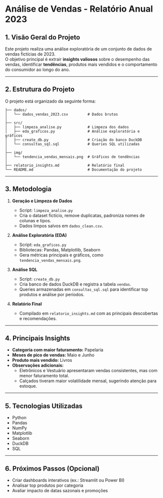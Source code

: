 # Análise de Vendas - Relatório Anual 2023

## 1. Visão Geral do Projeto
Este projeto realiza uma análise exploratória de um conjunto de dados de vendas fictícias de 2023.  
O objetivo principal é extrair **insights valiosos** sobre o desempenho das vendas, identificar **tendências**, produtos mais vendidos e o comportamento do consumidor ao longo do ano.

---

## 2. Estrutura do Projeto
O projeto está organizado da seguinte forma:

```text
├── dados/
│   └── dados_vendas_2023.csv         # Dados brutos
│
├── src/
│   ├── limpeza_analise.py            # Limpeza dos dados
│   ├── eda_graficos.py               # Análise exploratória e gráficos
│   ├── create_db.py                  # Criação do banco DuckDB
│   └── consultas_sql.sql             # Queries SQL utilizadas
│
├── img/
│   └── tendencia_vendas_mensais.png  # Gráficos de tendências
│
├── relatorio_insights.md             # Relatório final
└── README.md                         # Documentação do projeto

```
---

## 3. Metodologia
1. **Geração e Limpeza de Dados**  
   - Script: `limpeza_analise.py`  
   - Cria o dataset fictício, remove duplicatas, padroniza nomes de colunas e tipos.  
   - Dados limpos salvos em `dados_clean.csv`.

2. **Análise Exploratória (EDA)**  
   - Script: `eda_graficos.py`  
   - Bibliotecas: Pandas, Matplotlib, Seaborn  
   - Gera métricas principais e gráficos, como `tendencia_vendas_mensais.png`.

3. **Análise SQL**  
   - Script: `create_db.py`  
   - Cria banco de dados DuckDB e registra a tabela `vendas`.  
   - Queries armazenadas em `consultas_sql.sql` para identificar top produtos e análise por períodos.

4. **Relatório Final**  
   - Compilado em `relatorio_insights.md` com as principais descobertas e recomendações.

---

## 4. Principais Insights
- **Categoria com maior faturamento:** Papelaria  
- **Meses de pico de vendas:** Maio e Junho  
- **Produto mais vendido:** Livros  
- **Observações adicionais:**  
  - Eletrônicos e Vestuário apresentaram vendas consistentes, mas com menor faturamento total.  
  - Calçados tiveram maior volatilidade mensal, sugerindo atenção para estoque.  


---

## 5. Tecnologias Utilizadas
- Python  
- Pandas  
- NumPy  
- Matplotlib  
- Seaborn  
- DuckDB
- SQL  

---

## 6. Próximos Passos (Opcional)
- Criar dashboards interativos (ex.: Streamlit ou Power BI)  
- Analisar top produtos por categoria  
- Avaliar impacto de datas sazonais e promoções  

